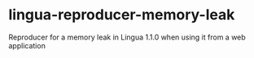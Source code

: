 # lingua-reproducer-memory-leak
Reproducer for a memory leak in Lingua 1.1.0 when using it from a web application
